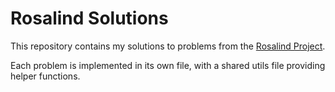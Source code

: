 # Rosalind Solutions

This repository contains my solutions to problems from the [Rosalind Project](rosalind.info/).

Each problem is implemented in its own file, with a shared utils file providing helper functions.
